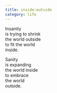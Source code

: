 ```yaml
---
title: inside:outside
category: life
---
```


Insanity  
is trying to shrink   
the world outside  
to fit the world  
inside.  
  
Sanity  
is expanding  
the world inside  
to embrace  
the world  
outside.  
